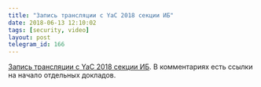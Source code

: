 ```yaml
---
title: "Запись трансляции с YaC 2018 секции ИБ"
date: 2018-06-13 12:10:02
tags: [security, video]
layout: post
telegram_id: 166
---
```


[Запись трансляции с YaC 2018 секции ИБ](https://www.youtube.com/watch?v=3eMb6xhAQdo). В комментариях есть ссылки на начало отдельных докладов.
